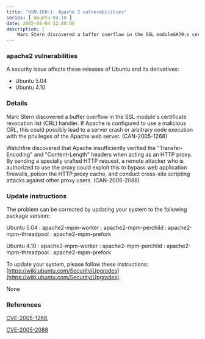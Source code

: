 ```yaml
---
title: "USN-160-1: Apache 2 vulnerabilities"
series: [ ubuntu-04.10 ]
date: 2005-08-04 12:00:00
description: |
    Marc Stern discovered a buffer overflow in the SSL module&#39;s certificate revocation list (CRL) handler. If Apache is configured to use a malicious CRL, this could possibly lead to a server crash or arbitrary code execution with the privileges of the Apache web server. (CAN-2005-1268)
--- 
```

 
### apache2 vulnerabilities

A security issue affects these releases of Ubuntu and its derivatives:

* Ubuntu 5.04
* Ubuntu 4.10

### Details

Marc Stern discovered a buffer overflow in the SSL module&#39;s certificate revocation list (CRL) handler. If Apache is configured to use a malicious CRL, this could possibly lead to a server crash or arbitrary code execution with the privileges of the Apache web server. (CAN-2005-1268)

Watchfire discovered that Apache insufficiently verified the &quot;Transfer-Encoding&quot; and &quot;Content-Length&quot; headers when acting as an HTTP proxy. By sending a specially crafted HTTP request, a remote attacker who is authorized to use the proxy could exploit this to bypass web application firewalls, poison the HTTP proxy cache, and conduct cross-site scripting attacks against other proxy users. (CAN-2005-2088)

### Update instructions

The problem can be corrected by updating your system to the following package version:

Ubuntu 5.04
 : apache2-mpm-worker 
 : apache2-mpm-perchild 
 : apache2-mpm-threadpool 
 : apache2-mpm-prefork 

Ubuntu 4.10
 : apache2-mpm-worker 
 : apache2-mpm-perchild 
 : apache2-mpm-threadpool 
 : apache2-mpm-prefork 

To update your system, please follow these instructions: [https://wiki.ubuntu.com/Security/Upgrades](https://wiki.ubuntu.com/Security/Upgrades).

None

### References

 [CVE-2005-1268](http://people.ubuntu.com/~ubuntu-security/cve/CVE-2005-1268), 

 [CVE-2005-2088](http://people.ubuntu.com/~ubuntu-security/cve/CVE-2005-2088)
 
